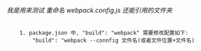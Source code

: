 ###### 我是用来测试 重命名 webpack.config.js 还能引用的文件夹
```text
    1. package.json 中, "build": "webpack" 需要修改配置如下: 
        "build": "webpack --connfig 文件名(或者文件位置+文件名)
```
